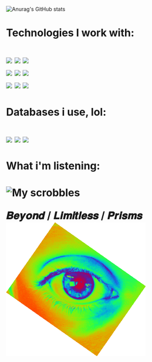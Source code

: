 
![Anurag's GitHub stats](https://github-readme-stats.vercel.app/api?username=CryoXen&show_icons=true&theme=dark)


<h1>Technologies I work with: <h1/>
<img src="https://img.shields.io/badge/Laravel-FF2D20?style=for-the-badge&logo=laravel&logoColor=white"/> 
<img src="https://img.shields.io/badge/React-20232A?style=for-the-badge&logo=react&logoColor=61DAFB" />
<img src="https://img.shields.io/badge/PowerBI-F2C811?style=for-the-badge&logo=Power%20BI&logoColor=white" /> 

 <br>
<img src="https://img.shields.io/badge/JavaScript-323330?style=for-the-badge&logo=javascript&logoColor=F7"/> 
<img src="https://img.shields.io/badge/HTML5-E34F26?style=for-the-badge&logo=html5&logoColor=white"/>   
<img src="https://img.shields.io/badge/Postman-FF6C37?style=for-the-badge&logo=Postman&logoColor=white"/> 

 <br>
<img src="https://img.shields.io/badge/Adobe%20Illustrator-FF9A00?style=for-the-badge&logo=adobe%20illustrator&logoColor=white"/> 
<img src="https://img.shields.io/badge/Adobe%20XD-470137?style=for-the-badge&logo=Adobe%20XD&logoColor=#FF"/>   
<img src="https://img.shields.io/badge/Bootstrap-563D7C?style=for-the-badge&logo=bootstrap&logoColor=white"/> 
  
<h1>Databases i use, lol: <h1/>
<img src="https://img.shields.io/badge/MySQL-005C84?style=for-the-badge&logo=mysql&logoColor=white" /> 
<img src="https://img.shields.io/badge/MongoDB-4EA94B?style=for-the-badge&logo=mongodb&logoColor=white" /> 
<img src="https://img.shields.io/badge/MariaDB-003545?style=for-the-badge&logo=mariadb&logoColor=white" /> 


<h1>What i'm listening: <h1/>

  
![My scrobbles](https://lastfm-recently-played.vercel.app/api?user=ChrisRomm&loved=true)
 
 



𝑩𝒆𝒚𝒐𝒏𝒅 / 𝑳𝒊𝒎𝒊𝒕𝒍𝒆𝒔𝒔 / 𝑷𝒓𝒊𝒔𝒎𝒔
![](https://github.com/CryoXen/CryoXen/blob/main/eye.gif)
